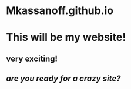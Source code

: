 # Mkassanoff.github.io

# This will be my website!
## very exciting!
## *are you ready for a crazy site?*
